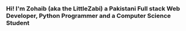 <h3>Hi! I'm Zohaib (aka the LittleZabi) a Pakistani Full stack Web Developer, Python Programmer and a Computer Science Student  </h3>
